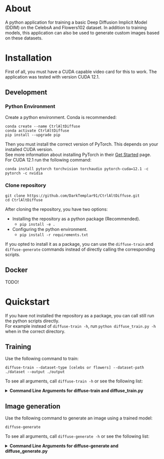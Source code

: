 # About
A python application for training a basic Deep Diffusion Implicit Model (DDIM) on the CelebsA and Flowers102 dataset.
In addition to training models, this application can also be used to generate custom images based on these datasets.

# Installation
First of all, you must have a CUDA capable video card for this to work. The application was tested with version CUDA 12.1.
## Development
### Python Environment
Create a python environment. Conda is recommended:
```
conda create --name CtrlAltDiffuse
conda activate CtrlAltDiffuse
pip install --upgrade pip
```
Then you must install the correct version of PyTorch. This depends on your installed CUDA version.\
See more information about installing PyTorch in their [Get Started](https://pytorch.org/get-started/locally/) page.\
For CUDA 12.1 run the following command:
```
conda install pytorch torchvision torchaudio pytorch-cuda=12.1 -c pytorch -c nvidia
```
### Clone repository
```
git clone https://github.com/DarkTemplar91/CtrlAltDiffuse.git
cd CtrlAltDiffuse
```
After cloning the repository, you have two options:
- Installing the repository as a python package (Recommended).
  * ```pip install -e .```
- Configuring the python environment.
  * ```pip install -r requirements.txt```

If you opted to install it as a package, you can use the ```diffuse-train``` and ```diffuse-generate```
commands instead of directly calling the corresponding scripts.  


## Docker
TODO!

# Quickstart
If you have not installed the repository as a package, you can call still run the python scripts directly.\
For example instead of ```diffuse-train -h```, run ```python diffuse_train.py -h``` when in the correct directory.
## Training
Use the following command to train:
```
diffuse-train --dataset-type [celebs or flowers] --dataset-path ./dataset --output ./output
```
To see all arguments, call ```diffuse-train -h``` or see the following list:
<details>
<summary><span style="font-weight: bold;">Command Line Arguments for diffuse-train and diffuse_train.py</span></summary>

  ### --dataset-type
  Type of dataset to be used (e.g., "celebs", "flowers"). "celebs" by default.
  ### --dataset-path
  Path to the dataset directory. "./datasets" by default
  ### --checkpoints
  Path to load checkpoint of trained model; None if not used.
  ### --output
  Path to store the checkpoint of the trained model. "./output" by default.
  ### --image_dimensions
  Input image dimensions (height, width). Default: (256, 256)
  ### --batch_size
  Number of samples per batch. Default: 32
  ### --epochs
  Number of training epochs. Default: 10
  ### --learning_rate
  Learning rate for the optimizer. Default: 0.0001
  ### --optimizer
  Optimizer type (e.g., "adam", "sgd"). "adam" by default.

</details>

## Image generation
Use the following command to generate an image using a trained model:
```
diffuse-generate 
```
To see all arguments, call ```diffuse-generate -h``` or see the following list:
<details>
<summary><span style="font-weight: bold;">Command Line Arguments for diffuse-generate and diffuse_generate.py</span></summary>

### --checkpoints
Path to the trained model
### --image_dimensions
The dimension of the generated image. Default: (256, 256)
</details>